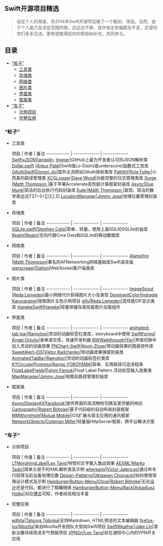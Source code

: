 ## Swift开源项目精选

>站在个人的角度，将2014年Swift开源项目做了一个甄别、筛选。当然，由于个人能力及涉足范围所限，还远远不够，其中肯定有偏颇及不足，还望同学们多多见谅。更希望能得到你的帮助和补充，共同参与。

## 目录
* [“轮子”](#wheel)
	* [工具类](#tools)
	* [存储类](#storage)
	* [网络类](#network)
	* [图片类](#pictures)
	* [界面类](#interfaces)
	* [框架类](#framework)
* [“车子”](#car)
	* [示例项目](#demo)
	* [完整应用](#projects)
	
### <a id="wheel"></a>“轮子”
* <a id="tools"></a>工具类
	
	项目 | 作者 | 备注
------------ | ------------- | ------------- 
[SwiftyJSON](https://github.com/SwiftyJSON/SwiftyJSON)|[tangplin](https://github.com/tangplin), [lingoer](https://github.com/lingoer)|GitHub上最为开发者认可的JSON解析类
[Dollar.swift](https://github.com/ankurp/Dollar.swift) |[Ankur Patel](https://github.com/ankurp)|Swift版Lo-Dash(或underscore)函数式工具库
[OAuthSwift](https://github.com/dongri/OAuthSwift)|[Dongri Jin](https://github.com/dongri)|国外主流网站OAuth授权类库
[PathKit](https://github.com/kylef/PathKit)|[Kyle Fuller](http://kylefuller.co.uk)|小而美的路径管理类
[XCGLogger](https://github.com/DaveWoodCom/XCGLogger)|[Dave Wood](https://github.com/tangplin)|功能完整的日志管理类库
[Surge](https://github.com/mattt/Surge) |[Mattt Thompson ](https://github.com/mattt)|基于苹果Accelerate高性能计算框架封装库
[Async](https://github.com/duemunk/Async)|[Due Munk](http://developmunk.dk/)|简洁的后台执行代码封装库
[Euler](https://github.com/mattt/Euler)|[Mattt Thompson ](https://github.com/mattt)|直观、简洁的数学表达式∛27÷3+∑[3,1,2]
[LocationManager](https://github.com/varshylmobile/LocationManager)|[Jimmy Jose](https://github.com/varshylmobile)|地理位置管理封装库

* <a id="storage"></a>存储类

	项目 | 作者 | 备注
------------ | ------------- | -------------
[SQLite.swift](https://github.com/stephencelis/SQLite.swift)|[Stephen Celis](http://stephencelis.com)|简单、轻量，使用上最SQL的SQLite封装库
[Realm](https://github.com/realm/realm-cocoa)|[Realm](http://realm.io)|志向代替Core Data和SQLite的移动数据库

* <a id="network"></a>网络类

	项目 | 作者 | 备注
------------ | ------------- | -------------
[Alamofire](https://github.com/Alamofire/Alamofire) |[Mattt Thompson](https://github.com/mattt)|著名的AFNetworking网络基础库Swift语言版
[starscream](https://github.com/daltoniam/starscream)|[Dalton](http://daltoniam.com)|WebSocket客户端类库

* <a id="pictures"></a>图片类

	项目 | 作者 | 备注
------------ | ------------- | ------------- 
[ImageScout](https://github.com/kaishin/ImageScout) |[Reda Lemeden](http://redalemeden.com)|最小网络代价获得图片大小及类型
[DominantColor](https://github.com/indragiek/DominantColor)|[Indragie Karunaratne](http://indragie.com)|提取图片主色示例项目
[gifu](https://github.com/kaishin/gifu)|[Reda Lemeden](http://redalemeden.com)|高性能GIF显示类库
[HanekeSwift](https://github.com/Haneke/HanekeSwift)|[Haneke](https://github.com/Haneke)|轻量带缓存高性能图片加载组件

* <a id="interfaces"></a>界面类

	项目 | 作者 | 备注
------------ | ------------- | -------------
[animated-tab-bar](https://github.com/Ramotion/animated-tab-bar)|[Ramotion](https://github.com/Ramotion)|灵动的动画标签栏类库，storyboard中使用
[SwiftForms](https://github.com/ortuman/SwiftForms)|[Ángel Ortuño](https://github.com/ortuman)|表单递交库，快速开发利器
[BWWalkthrough](https://github.com/ariok/BWWalkthrough)|[Yari](https://github.com/ariok)|界面切换中加入灵动的动画效果
[PNChart-Swift](https://github.com/kevinzhow/PNChart-Swift)|[Kevin Zhow](http://weibo.com/kevinzhow)|带动画效果的图表控件库
[SweetAlert-iOS](https://github.com/codestergit/SweetAlert-iOS)|[Viktor Radchenko](https://github.com/vikmeup)|带动画效果弹窗封装类
[AnimatedTabBar](https://github.com/Ramotion/animated-tab-bar)|[Ramotion](https://github.com/Ramotion)|灵动的动画标签栏类库
[KYCircularProgress](https://github.com/kentya6/KYCircularProgress)|[Kengo YOKOYAMA](https://github.com/kentya6)|简单、实用路径可定进程条
[FloatLabelFields](https://github.com/FahimF/FloatLabelFields)|[Fahim Farook](https://github.com/FahimF)|Float Label Pattern 浮动标签输入效果类
[MapManager](https://github.com/varshylmobile/MapManager)|[Jimmy Jose](https://github.com/varshylmobile)|地图及路径管理封装库

* <a id="framework"></a>框架类

	项目 | 作者 | 备注
------------ | ------------- | -------------
[AsyncDisplayKit](https://github.com/facebook/AsyncDisplayKit)|[facebook](https://github.com/facebook/)|提供界面的高流畅性切换及更灵敏的响应
[Cartography](https://github.com/robb/Cartography)|[Robert Böhnke](http://robb.is)|基于代码级的自动布局封装框架
[MMWormhole](https://github.com/mutualmobile/MMWormhole)|[Mutual Mobile]( http://www.mutualmobile.com/)|iOS扩展与宿主应用的通讯框架
[NetworkObjects](https://github.com/colemancda/NetworkObjects)|[Coleman Miller](http://colemancda.com)|轻量版HttpServer框架，跨平台解决方案

### <a id="car"></a>“车子”
* <a id="demo"></a>示例项目

	项目 | 作者 | 备注
------------ | ------------- | -------------
[LTMorphingLabel](https://github.com/lexrus/LTMorphingLabel)|[Lex Tang](http://lextang.com/)|特赞的文字飘入飘出效果
[AEXML](https://github.com/tadija/AEXML)|[Marko Tadić](https://github.com/tadija)|简单又易于的XML解析类及示例
[whereami](https://github.com/victor/whereami)|[Victor Jalencas](http://victor.sh)|通过命令行获得当前设备地理位置
[Design-Patterns](https://github.com/ochococo/Design-Patterns-In-Swift)|[Oktawian Chojnacki](https://github.com/ochococo)|如何使用常用设计模式及示例
[HamburgerButton-Menu/Close](https://github.com/robb/hamburger-button)|[Robert Böhnke](http://robb.is)|无论[设计](http://robb.is/working-on/a-hamburger-button-transition/)还是代码，都进行了精雕细琢
[HamburgerButton-Menu/Back](https://github.com/fastred/HamburgerButton)|[Arkadiusz Holko](http://holko.pl/)|对应[博文](http://holko.pl/2014/07/15/hamburger-button-animation/)可知，作者经验相当丰富

* <a id="projects"></a>完整应用

	项目 | 作者 | 备注
------------ | ------------- | -------------
[edhita](https://github.com/tnantoka/edhita)|[Tatsuya Tobioka](http://blog.tnantoka.com/)|支持Markdown, HTML预览的文本编辑器
[firefox-ios](https://github.com/mozilla/firefox-ios)|[Mozilla](https://github.com/mozilla)|来自Mozilla开发团队大型纯Swift项目
[SwiftWeather](https://github.com/JakeLin/SwiftWeather)|[Jake Lin](http://weibo.com/yongjianlin/)|清新淡雅持续改进天气预报项目
[VPNOn](https://github.com/lexrus/VPNOn)|[Lex Tang](http://lextang.com/)|驻在通知中心内的VPN开关应用	
